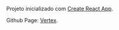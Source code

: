 Projeto inicializado com [Create React App](https://github.com/facebook/create-react-app).

Github Page: [Vertex](https://vh-machado.github.io/vertex).
